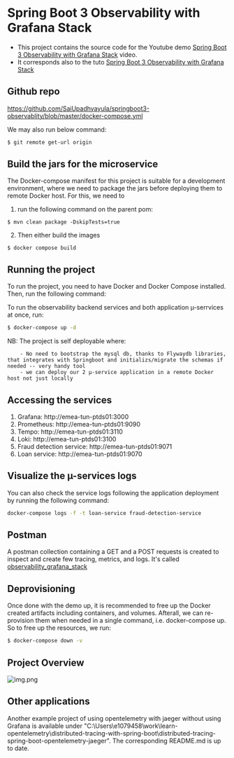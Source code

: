# Spring Boot 3 Observability with Grafana Stack

- This project contains the source code for the Youtube demo [Spring Boot 3 Observability with Grafana Stack](https://youtu.be/PT2yZTBnUwQ?feature=shared) video.
- It corresponds also to the tuto [Spring Boot 3 Observability with Grafana Stack](https://programmingtechie.com/2023/09/09/spring-boot3-observability-grafana-stack/)

## Github repo
https://github.com/SaiUpadhyayula/springboot3-observablity/blob/master/docker-compose.yml

We may also run below command:
```sh
$ git remote get-url origin
```

## Build the jars for the microservice
The Docker-compose manifest for this project is suitable for a development environment, where we need to package the jars before deploying them to remote Docker host.
For this, we need to 

1. run the following command on the parent pom:

````shell
$ mvn clean package -DskipTests=true
````
2. Then either build the images

````shell
$ docker compose build
````
## Running the project

To run the project, you need to have Docker and Docker Compose installed. Then, run the following command:

To run the observability backend services and both application µ-serrvices at once, run:

```sh
$ docker-compose up -d
```

NB: The project is self deployable where:
``` 
    - No need to bootstrap the mysql db, thanks to Flywaydb libraries, that integrates with Springboot and initializs/migrate the schemas if needed -- very handy tool
    - we can deploy our 2 µ-service application in a remote Docker host not just locally
```


## Accessing the services
1. Grafana: http://emea-tun-ptds01:3000
2. Prometheus: http://emea-tun-ptds01:9090
3. Tempo: http://emea-tun-ptds01:3110
4. Loki: http://emea-tun-ptds01:3100
5. Fraud detection service: http://emea-tun-ptds01:9071
6. Loan service: http://emea-tun-ptds01:9070

## Visualize the µ-services logs
You can also check the service logs following the application deployment by running the following command:
```sh
docker-compose logs -f -t loan-service fraud-detection-service
```

## Postman
A postman collection containing a GET and a POST requests is created to inspect and create few tracing, metrics, and logs.
It's called [observability_grafana_stack](https://web.postman.co/workspace/My-Workspace~a2e114be-c0f2-4f0e-8be6-bee12739f65e/collection/6610248-a331bc7d-2130-4725-8d33-4279575bf59b?action=share&source=copy-link&creator=6610248)

## Deprovisioning
Once done with the demo up, it is recommended to free up the Docker created artifacts including containers, and volumes.
Afterall, we can re-provision them when needed in a single command, i.e. docker-compose up.
So to free up the resources, we run:

```sh
$ docker-compose down -v
```

## Project Overview

![img.png](img.png)

## Other applications
Another example project of using opentelemetry with jaeger without using Grafana is available under 
"C:\Users\e1079458\work\learn-opentelemetry\distributed-tracing-with-spring-boot\distributed-tracing-spring-boot-opentelemetry-jaeger".
The corresponding README.md is up to date.
